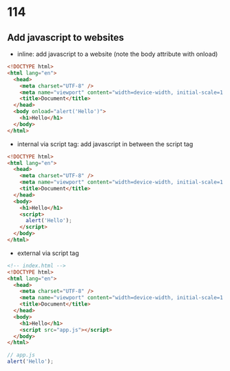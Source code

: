 # 114

## Add javascript to websites

- inline: add javascript to a website (note the body attribute with onload)

```html
<!DOCTYPE html>
<html lang="en">
  <head>
    <meta charset="UTF-8" />
    <meta name="viewport" content="width=device-width, initial-scale=1.0" />
    <title>Document</title>
  </head>
  <body onload="alert('Hello')">
    <h1>Hello</h1>
  </body>
</html>
```

- internal via script tag: add javascript in between the script tag

```html
<!DOCTYPE html>
<html lang="en">
  <head>
    <meta charset="UTF-8" />
    <meta name="viewport" content="width=device-width, initial-scale=1.0" />
    <title>Document</title>
  </head>
  <body>
    <h1>Hello</h1>
    <script>
      alert('Hello');
    </script>
  </body>
</html>
```

- external via script tag

```html
<!-- index.html -->
<!DOCTYPE html>
<html lang="en">
  <head>
    <meta charset="UTF-8" />
    <meta name="viewport" content="width=device-width, initial-scale=1.0" />
    <title>Document</title>
  </head>
  <body>
    <h1>Hello</h1>
    <script src="app.js"></script>
  </body>
</html>
```

```javascript
// app.js
alert('Hello');
```
